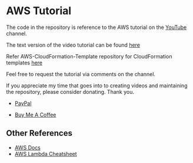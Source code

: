 # AWS Tutorial

The code in the repository is reference to the AWS tutorial on the <a href="https://www.youtube.com/@SrceCde">YouTube</a> channel.<br>

The text version of the video tutorial can be found <a href="https://srcecde.medium.com/">here</a>

Refer AWS-CloudFormation-Template repository for CloudFormation templates <a href="https://github.com/srcecde/aws-cloudformation-template">here</a>

Feel free to request the tutorial via comments on the channel.

If you appreciate my time that goes into to creating videos and maintaining the repository, please consider donating. Thank you.

- <a href="https://www.paypal.com/paypalme/srcecde">PayPal</a>

- <a href="https://www.buymeacoffee.com/srcecde">Buy Me A Coffee</a>

## Other References
<ul>
<li><a href="https://docs.aws.amazon.com/">AWS Docs</a></li>
<li><a href="https://github.com/srcecde/aws-lambda-cheatsheet">AWS Lambda Cheatsheet</a></li>
</ul>
